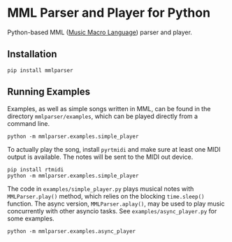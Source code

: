 MML Parser and Player for Python
================================

Python-based MML ([Music Macro Language](https://en.wikipedia.org/wiki/Music_Macro_Language)) parser and player.


Installation
------------

    pip install mmlparser
    

Running Examples
----------------

Examples, as well as simple songs written in MML, can be found in the
directory `mmlparser/examples`, which can be played directly from a command
line.

    python -m mmlparser.examples.simple_player

To actually play the song, install `pyrtmidi` and make sure at least one MIDI
output is available.  The notes will be sent to the MIDI out device.

    pip install rtmidi
    python -m mmlparser.examples.simple_player

The code in `examples/simple_player.py` plays musical notes with
`MMLParser.play()` method, which relies on the blocking `time.sleep()`
function.  The async version, `MMLParser.aplay()`, may be used to play music
concurrently with other asyncio tasks.  See `examples/async_player.py` for
some examples.

    python -m mmlparser.examples.async_player
